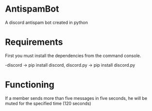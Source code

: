 # AntispamBot
A discord antispam bot created in python

# Requirements
First you must install the dependencies from the command console.

-discord -> pip install discord, discord.py -> pip install discord.py

# Functioning
If a member sends more than five messages in five seconds, he will be muted for the specified time (120 seconds)
